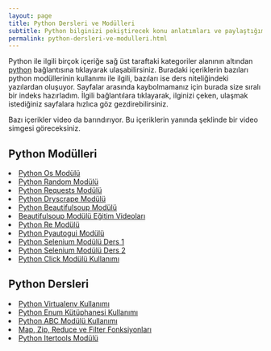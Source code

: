 ```yaml
---
layout: page
title: Python Dersleri ve Modülleri
subtitle: Python bilginizi pekiştirecek konu anlatımları ve paylaştığım python modüllerinin sıralı listesi.
permalink: python-dersleri-ve-modulleri.html
---
```


Python ile ilgili birçok içeriğe sağ üst taraftaki kategoriler alanının altından <a href="/python" title="Python Dersleri" target="_blank">python</a> bağlantısına tıklayarak ulaşabilirsiniz. Buradaki içeriklerin bazıları python modüllerinin kullanımı ile ilgili, bazıları ise ders niteliğindeki yazılardan oluşuyor. Sayfalar arasında kaybolmamanız için burada size sıralı bir indeks hazırladım. İlgili bağlantılara tıklayarak, ilginizi çeken, ulaşmak istediğiniz sayfalara hızlıca göz gezdirebilirsiniz.

Bazı içerikler video da barındırıyor. Bu içeriklerin yanında <i class="fa fa-play-circle fa-spin fa-1x fa-fw"></i> şeklinde bir video simgesi göreceksiniz.

<div class="col-lg-6">
<h2> Python Modülleri</h2>
<li><a href="/python-os-modulu" target="_blank" title="python os modülü kullanımı">Python Os Modülü</a></li>
<li><a href="/python-random-modulu" target="_blank" title="python random modülü kullanımı">Python Random Modülü</a></li>
<li><i class="fa fa-play-circle fa-spin fa-1x fa-fw"></i> <a href="/python-requests-modulu" target="_blank" title="python requests modülü kullanımı">Python Requests Modülü</a></li>
<li><i class="fa fa-play-circle fa-spin fa-1x fa-fw"></i> <a href="/python-dryscrape-modulu-ve-javascript" target="_blank" title="python dryscrape modülü">Python Dryscrape Modülü</a></li>
<li><a href="/python-beautifulsoup-modulu" target="_blank" title="python beautifulsoup modülü kullanımı">Python Beautifulsoup Modülü</a></li>
<li><i class="fa fa-play-circle fa-spin fa-1x fa-fw"></i> <a href="/python-beautifulsoup-egitim-videolari" target="_blank" title="beautifulsoup modülü eğitim videoları">Beautifulsoup Modülü Eğitim Videoları</a></li>
<li><a href="/python-re-modulu" target="_blank" title="python re modülü">Python Re Modülü</a></li>
<li><a href="/python-pyautogui-modulu-kullanimi" target="_blank" title="python pyautogui modülü kullanımı">Python Pyautogui Modülü</a></li>
<li><i class="fa fa-play-circle fa-spin fa-1x fa-fw"></i> <a href="/python-selenium-modulu-kullanimi-1" target="_blank" title="python selenium modülü kullanımı ders 1">Python Selenium Modülü Ders 1</a></li>
<li><i class="fa fa-play-circle fa-spin fa-1x fa-fw"></i> <a href="/python-selenium-modulu-kullanimi-2" target="_blank" title="python selenium modülü kullanımı ders 2">Python Selenium Modülü Ders 2</a></li>
<li><i class="fa fa-play-circle fa-spin fa-1x fa-fw"></i> <a href="/python-click-modulu" target="_blank" title="Python Click Modülü Kullanımı">Python Click Modülü Kullanımı</a></li>

</div>
<div class="col-lg-6">
<h2>Python Dersleri</h2>
<li><a href="/python-virtualenv-kullanimi" title="Python Virtualenv Kullanımı" target="_blank">Python Virtualenv Kullanımı</a></li>
<li><i class="fa fa-play-circle fa-spin fa-1x fa-fw"></i> <a href="/python-enum-kullanimi" title="Python Enum Kütüphanesi Kullanımı" target="_blank">Python Enum Kütüphanesi Kullanımı</a></li>
<li><i class="fa fa-play-circle fa-spin fa-1x fa-fw"></i> <a href="/python-abc-modulu-kullanimi" title="Python ABC Modülü Kullanımı" target="_blank">Python ABC Modülü Kullanımı</a></li>
<li><a href="/python-map-zip-reduce-filter-kullanimi" title="Map, Zip, Reduce ve Filter Fonksiyonları" target="_blank">Map, Zip, Reduce ve Filter Fonksiyonları</a></li>
<li><a href="/python-itertools-modulu" title="Python Itertools Modülü" target="_blank">Python Itertools Modülü</a></li>
</div>
